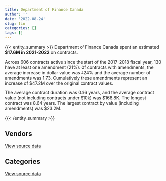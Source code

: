 ```yaml
---
title: Department of Finance Canada
author: ''
date: '2022-08-24'
slug: fin
categories: []
tags: []
---
```


<script src="/rmarkdown-libs/htmlwidgets/htmlwidgets.js"></script>
<link href="/rmarkdown-libs/datatables-css/datatables-crosstalk.css" rel="stylesheet" />
<script src="/rmarkdown-libs/datatables-binding/datatables.js"></script>
<script src="/rmarkdown-libs/jquery/jquery-3.6.0.min.js"></script>
<link href="/rmarkdown-libs/dt-core-bootstrap/css/dataTables.bootstrap.min.css" rel="stylesheet" />
<link href="/rmarkdown-libs/dt-core-bootstrap/css/dataTables.bootstrap.extra.css" rel="stylesheet" />
<script src="/rmarkdown-libs/dt-core-bootstrap/js/jquery.dataTables.min.js"></script>
<script src="/rmarkdown-libs/dt-core-bootstrap/js/dataTables.bootstrap.min.js"></script>
<link href="/rmarkdown-libs/crosstalk/css/crosstalk.min.css" rel="stylesheet" />
<script src="/rmarkdown-libs/crosstalk/js/crosstalk.min.js"></script>
<script src="/rmarkdown-libs/htmlwidgets/htmlwidgets.js"></script>
<link href="/rmarkdown-libs/datatables-css/datatables-crosstalk.css" rel="stylesheet" />
<script src="/rmarkdown-libs/datatables-binding/datatables.js"></script>
<script src="/rmarkdown-libs/jquery/jquery-3.6.0.min.js"></script>
<link href="/rmarkdown-libs/dt-core-bootstrap/css/dataTables.bootstrap.min.css" rel="stylesheet" />
<link href="/rmarkdown-libs/dt-core-bootstrap/css/dataTables.bootstrap.extra.css" rel="stylesheet" />
<script src="/rmarkdown-libs/dt-core-bootstrap/js/jquery.dataTables.min.js"></script>
<script src="/rmarkdown-libs/dt-core-bootstrap/js/dataTables.bootstrap.min.js"></script>
<link href="/rmarkdown-libs/crosstalk/css/crosstalk.min.css" rel="stylesheet" />
<script src="/rmarkdown-libs/crosstalk/js/crosstalk.min.js"></script>

{{< entity_summary >}}
Department of Finance Canada spent an estimated **\$17.6M in 2021-2022** on contracts.

Across 606 contracts active since the start of the 2017-2018 fiscal year, 130 have at least one amendment (21%). Of contracts with amendments, the average increase in dollar value was 424% and the average number of amendments was 1.73. Cumulatively these amendments represent an increase of \$47.2M over the original contract values.

The average contract duration was 0.96 years, and the average contract value (not including contracts under \$10k) was \$168.8K. The longest contract was 8.64 years. The largest contract by value (including amendments) was \$23.2M.

{{< /entity_summary >}}

## Vendors

<div id="htmlwidget-1" style="width:100%;height:auto;" class="datatables html-widget"></div>
<script type="application/json" data-for="htmlwidget-1">{"x":{"style":"bootstrap","filter":"none","vertical":false,"data":[["<a href=\"/vendors/4_office_automation/\">4 OFFICE AUTOMATION<\/a>","<a href=\"/vendors/adga_group/\">ADGA GROUP<\/a>","<a href=\"/vendors/adobe/\">ADOBE<\/a>","<a href=\"/vendors/advanced_business_interiors/\">ADVANCED BUSINESS INTERIORS<\/a>","<a href=\"/vendors/advanced_chippewa_technologies/\">ADVANCED CHIPPEWA TECHNOLOGIES<\/a>","<a href=\"/vendors/altis_human_resources/\">ALTIS HUMAN RESOURCES<\/a>","<a href=\"/vendors/artemp_personnel_services/\">ARTEMP PERSONNEL SERVICES<\/a>","<a href=\"/vendors/avi_spl_canada/\">AVI SPL CANADA<\/a>","<a href=\"/vendors/banfield_seguin/\">BANFIELD SEGUIN<\/a>","<a href=\"/vendors/bdo_canada/\">BDO CANADA<\/a>","<a href=\"/vendors/calian/\">CALIAN<\/a>","<a href=\"/vendors/canadian_corps_of_commissionaires/\">CANADIAN CORPS OF COMMISSIONAIRES<\/a>","<a href=\"/vendors/carahsoft_technology/\">CARAHSOFT TECHNOLOGY<\/a>","<a href=\"/vendors/cbci_telecom/\">CBCI TELECOM<\/a>","<a href=\"/vendors/cdw_canada/\">CDW CANADA<\/a>","<a href=\"/vendors/cision_canada/\">CISION CANADA<\/a>","<a href=\"/vendors/cistel_technology/\">CISTEL TECHNOLOGY<\/a>","<a href=\"/vendors/cossette_communications/\">COSSETTE COMMUNICATIONS<\/a>","<a href=\"/vendors/csdc_systems/\">CSDC SYSTEMS<\/a>","<a href=\"/vendors/deloitte_and_touche/\">DELOITTE AND TOUCHE<\/a>","<a href=\"/vendors/dls_technology/\">DLS TECHNOLOGY<\/a>","<a href=\"/vendors/donna_cona/\">DONNA CONA<\/a>","<a href=\"/vendors/ebsco_canada/\">EBSCO CANADA<\/a>","<a href=\"/vendors/ekos_research_associates/\">EKOS RESEARCH ASSOCIATES<\/a>","<a href=\"/vendors/environics_research_group/\">ENVIRONICS RESEARCH GROUP<\/a>","<a href=\"/vendors/excel_human_resources/\">EXCEL HUMAN RESOURCES<\/a>","<a href=\"/vendors/factiva/\">FACTIVA<\/a>","<a href=\"/vendors/fast_forward_french/\">FAST FORWARD FRENCH<\/a>","<a href=\"/vendors/feast_interactive/\">FEAST INTERACTIVE<\/a>","<a href=\"/vendors/ford_motor_company/\">FORD MOTOR COMPANY<\/a>","<a href=\"/vendors/gartner/\">GARTNER<\/a>","<a href=\"/vendors/gilmore_reproductions/\">GILMORE REPRODUCTIONS<\/a>","<a href=\"/vendors/graybridge_international_consulting/\">GRAYBRIDGE INTERNATIONAL CONSULTING<\/a>","<a href=\"/vendors/hypertec/\">HYPERTEC<\/a>","<a href=\"/vendors/ihs_global/\">IHS GLOBAL<\/a>","<a href=\"/vendors/info_tech_research_group/\">INFO TECH RESEARCH GROUP<\/a>","<a href=\"/vendors/konica_minolta_business_solutions/\">KONICA MINOLTA BUSINESS SOLUTIONS<\/a>","<a href=\"/vendors/lowe_martin_company/\">LOWE MARTIN COMPANY<\/a>","<a href=\"/vendors/maplesoft_consulting/\">MAPLESOFT CONSULTING<\/a>","<a href=\"/vendors/maxsys_staffing_and_consulting/\">MAXSYS STAFFING AND CONSULTING<\/a>","<a href=\"/vendors/mccarthy_tetrault/\">MCCARTHY TETRAULT<\/a>","<a href=\"/vendors/media_q/\">MEDIA Q<\/a>","<a href=\"/vendors/michael_wager_consulting/\">MICHAEL WAGER CONSULTING<\/a>","<a href=\"/vendors/microsoft_canada/\">MICROSOFT CANADA<\/a>","<a href=\"/vendors/nations_translation_group/\">NATIONS TRANSLATION GROUP<\/a>","<a href=\"/vendors/nattiq/\">NATTIQ<\/a>","<a href=\"/vendors/nisha_techonologies/\">NISHA TECHONOLOGIES<\/a>","<a href=\"/vendors/nitam_solutions/\">NITAM SOLUTIONS<\/a>","<a href=\"/vendors/nova_networks/\">NOVA NETWORKS<\/a>","<a href=\"/vendors/onx_enterprise_solutions/\">ONX ENTERPRISE SOLUTIONS<\/a>","<a href=\"/vendors/oproma/\">OPROMA<\/a>","<a href=\"/vendors/orangutech/\">ORANGUTECH<\/a>","<a href=\"/vendors/phaselock_systems_international/\">PHASELOCK SYSTEMS INTERNATIONAL<\/a>","<a href=\"/vendors/portage_personnel/\">PORTAGE PERSONNEL<\/a>","<a href=\"/vendors/precisionit/\">PRECISIONIT<\/a>","<a href=\"/vendors/pricewaterhouse_coopers/\">PRICEWATERHOUSE COOPERS<\/a>","<a href=\"/vendors/printers_plus/\">PRINTERS PLUS<\/a>","<a href=\"/vendors/proquest/\">PROQUEST<\/a>","<a href=\"/vendors/qmr/\">QMR<\/a>","<a href=\"/vendors/quintet_consulting/\">QUINTET CONSULTING<\/a>","<a href=\"/vendors/raymond_chabot_grant_thornton/\">RAYMOND CHABOT GRANT THORNTON<\/a>","<a href=\"/vendors/rhea/\">RHEA<\/a>","<a href=\"/vendors/rogers/\">ROGERS<\/a>","<a href=\"/vendors/s_p_global_market_intelligence/\">S P GLOBAL MARKET INTELLIGENCE<\/a>","<a href=\"/vendors/sas_institute/\">SAS INSTITUTE<\/a>","<a href=\"/vendors/shi_canada/\">SHI CANADA<\/a>","<a href=\"/vendors/si_systems/\">SI SYSTEMS<\/a>","<a href=\"/vendors/solotech/\">SOLOTECH<\/a>","<a href=\"/vendors/systemscope/\">SYSTEMSCOPE<\/a>","<a href=\"/vendors/telus_canada/\">TELUS CANADA<\/a>","<a href=\"/vendors/the_masha_krupp_translation_group/\">THE MASHA KRUPP TRANSLATION GROUP<\/a>","<a href=\"/vendors/the_mathworks/\">THE MATHWORKS<\/a>","<a href=\"/vendors/thomas_schmidt/\">THOMAS SCHMIDT<\/a>","<a href=\"/vendors/thomson_reuters/\">THOMSON REUTERS<\/a>","<a href=\"/vendors/totem_offisource/\">TOTEM OFFISOURCE<\/a>","<a href=\"/vendors/toyota/\">TOYOTA<\/a>","<a href=\"/vendors/trm_technologies/\">TRM TECHNOLOGIES<\/a>","<a href=\"/vendors/university_of_calgary/\">UNIVERSITY OF CALGARY<\/a>"],[null,null,null,87304.96,null,null,11570.91,4805.94,null,8833.32,8674.34,21625.49,null,null,null,11522.44,594758.26,null,28772.04,null,24720.97,24690.5,81573.04,null,134634.95,168700.84,null,null,null,null,null,31001.55,231521.5,395301.2,16190.08,null,185080.13,499521.03,84198.72,104148.64,3687.77,73450,129156.86,209750.54,648950.49,41315.3,548942.7,null,null,23984.25,null,67658.75,null,null,36647.78,null,null,9506.53,92377.5,null,null,24069,67430.35,null,494302.47,9403.34,202209.3,83013.46,270848.5,111296.37,683599.1,13979.93,14280.21,215022.93,null,null,null,null],[236156.71,null,null,50712.14,12271.58,20289.15,23268.97,null,null,7184.43,null,null,3947.56,null,10492.67,5427.56,503252.71,null,27068.3,null,80425.56,null,81796.53,4743.65,182876.95,203471.75,null,null,null,39389.54,null,null,325945.81,59448.74,17926.08,null,702.15,196576.64,84429.4,130788,15804.73,74036.95,116939.02,348797.45,650728.44,19201.86,null,null,18550.22,null,77328.16,71303,null,null,null,24792.2,null,null,null,null,null,null,58770.82,9409.12,489209.58,4003.77,null,83240.89,null,63386.81,685471.98,null,null,101552.5,11226.55,null,null,null],[277193.59,null,null,83609.27,2300.92,null,23205.39,15004.45,28250,null,null,null,9944.83,null,37170.19,null,501877.71,23224615.98,26455.7,148399,null,null,81573.04,266658.51,101723.34,154909.6,null,null,960483.05,null,null,67090.36,39550,320694.01,18152.69,null,null,null,84198.72,null,null,74460.53,116619.51,356470.62,648950.49,12995,null,null,null,null,null,81400.56,null,43921.77,45175.79,309089.38,null,null,null,19703.19,13242.19,null,58610.25,23388.38,344419.28,null,null,83013.46,null,15014.18,170431.56,null,null,67056.91,null,39213.93,25990,null],[252773.31,17161.88,93.61,44310.13,278398.38,null,25456.98,null,25000,null,38985,null,null,20415.03,200497.34,null,150933.36,10057000,26473.73,null,67235,null,83147.09,127370.51,81536.24,38621.3,35689.38,28600,null,null,80501.2,563447.8,null,null,18073.67,1215.99,null,null,null,null,null,67100.33,41766.89,382828.35,648950.49,14690,null,129006.45,null,null,null,85134.2,15026.18,56648.23,45175.79,11728.92,4867.3,null,3349.23,50272.06,135070.31,null,58610.25,null,197616.46,null,null,66415.75,null,null,null,null,null,73824.3,null,11486.91,null,2918.76]],"container":"<table class=\"table table-striped table-hover row-border order-column display\">\n  <thead>\n    <tr>\n      <th>Vendor<\/th>\n      <th>2018-2019<\/th>\n      <th>2019-2020<\/th>\n      <th>2020-2021<\/th>\n      <th>2021-2022<\/th>\n    <\/tr>\n  <\/thead>\n<\/table>","options":{"order":[[4,"desc"]],"pageLength":10,"autoWidth":true,"columnDefs":[{"targets":1,"render":"function(data, type, row, meta) {\n    return type !== 'display' ? data : DTWidget.formatCurrency(data, \"$\", 2, 3, \",\", \".\", true, null);\n  }"},{"targets":2,"render":"function(data, type, row, meta) {\n    return type !== 'display' ? data : DTWidget.formatCurrency(data, \"$\", 2, 3, \",\", \".\", true, null);\n  }"},{"targets":3,"render":"function(data, type, row, meta) {\n    return type !== 'display' ? data : DTWidget.formatCurrency(data, \"$\", 2, 3, \",\", \".\", true, null);\n  }"},{"targets":4,"render":"function(data, type, row, meta) {\n    return type !== 'display' ? data : DTWidget.formatCurrency(data, \"$\", 2, 3, \",\", \".\", true, null);\n  }"},{"width":"16%","targets":[1,2,3,4]},{"className":"dt-right","targets":[1,2,3,4]}],"orderClasses":false}},"evals":["options.columnDefs.0.render","options.columnDefs.1.render","options.columnDefs.2.render","options.columnDefs.3.render"],"jsHooks":[]}</script>
<p class="text-right">
<a href="https://github.com/GoC-Spending/contracts-data/tree/main/data/out/departments/fin/summary_by_fiscal_year_by_vendor.csv" class="source-data-link btn btn-link">View source data</a>
</p>

## Categories

<div id="htmlwidget-2" style="width:100%;height:auto;" class="datatables html-widget"></div>
<script type="application/json" data-for="htmlwidget-2">{"x":{"style":"bootstrap","filter":"none","vertical":false,"data":[["<a href=\"/categories/1_facilities_and_construction/\">Facilities and construction<\/a>","<a href=\"/categories/10_office_management/\">Office management<\/a>","<a href=\"/categories/2_professional_services/\">Professional services<\/a>","<a href=\"/categories/3_information_technology/\">Information technology<\/a>","<a href=\"/categories/4_medical/\">Medical<\/a>","<a href=\"/categories/5_transportation_and_logistics/\">Transportation and logistics<\/a>","<a href=\"/categories/6_industrial_products_and_services/\">Industrial products and services<\/a>","<a href=\"/categories/7_travel/\">Travel<\/a>","<a href=\"/categories/9_human_capital/\">Human capital<\/a>"],[22333.37,887497.19,4097599.79,4002356.24,10473.47,null,23683.67,40476.19,1306650.2],[22676.18,563205.03,3246852.12,3042424.67,10502.16,39389.54,null,77176.4,1343853.61],[22699.41,428232.37,28071073.18,3906147.58,null,39213.93,null,80276.56,1941716.19],[22871.2,989537.7,12325921.24,2359028.53,null,11486.91,null,9759.68,1875107.87]],"container":"<table class=\"table table-striped table-hover row-border order-column display\">\n  <thead>\n    <tr>\n      <th>Category<\/th>\n      <th>2018-2019<\/th>\n      <th>2019-2020<\/th>\n      <th>2020-2021<\/th>\n      <th>2021-2022<\/th>\n    <\/tr>\n  <\/thead>\n<\/table>","options":{"order":[[4,"desc"]],"dom":"t","pageLength":30,"autoWidth":true,"columnDefs":[{"targets":1,"render":"function(data, type, row, meta) {\n    return type !== 'display' ? data : DTWidget.formatCurrency(data, \"$\", 2, 3, \",\", \".\", true, null);\n  }"},{"targets":2,"render":"function(data, type, row, meta) {\n    return type !== 'display' ? data : DTWidget.formatCurrency(data, \"$\", 2, 3, \",\", \".\", true, null);\n  }"},{"targets":3,"render":"function(data, type, row, meta) {\n    return type !== 'display' ? data : DTWidget.formatCurrency(data, \"$\", 2, 3, \",\", \".\", true, null);\n  }"},{"targets":4,"render":"function(data, type, row, meta) {\n    return type !== 'display' ? data : DTWidget.formatCurrency(data, \"$\", 2, 3, \",\", \".\", true, null);\n  }"},{"width":"16%","targets":[1,2,3,4]},{"className":"dt-right","targets":[1,2,3,4]}],"orderClasses":false,"lengthMenu":[10,25,30,50,100]}},"evals":["options.columnDefs.0.render","options.columnDefs.1.render","options.columnDefs.2.render","options.columnDefs.3.render"],"jsHooks":[]}</script>
<p class="text-right">
<a href="https://github.com/GoC-Spending/contracts-data/tree/main/data/out/departments/fin/summary_by_fiscal_year_by_category.csv" class="source-data-link btn btn-link">View source data</a>
</p>
